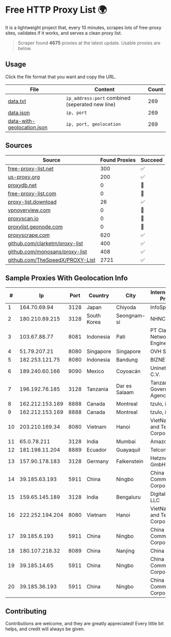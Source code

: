 
# Free HTTP Proxy List 🌍

It is a lightweight project that, every 10 minutes, scrapes lots of free-proxy sites, validates if it works, and serves a clean proxy list.


> Scraper found **4675** proxies at the latest update. Usable proxies are below.

## Usage

Click the file format that you want and copy the URL.


|File|Content|Count|
|----|-------|-----|
|[data.txt](https://raw.githubusercontent.com/themiralay/Proxy-List-World/master/data.txt)|`ip_address:port` combined (seperated new line)|269|
|[data.json](https://raw.githubusercontent.com/themiralay/Proxy-List-World/master/data.json)|`ip, port`|269|
|[data-with-geolocation.json](https://raw.githubusercontent.com/themiralay/Proxy-List-World/master/data-with-geolocation.json)|`ip, port, geolocation`|269|

## Sources

|Source|Found Proxies|Succeed|
|------|-------------|-------|
|[free-proxy-list.net](https://free-proxy-list.net)|300|✅|
|[us-proxy.org](https://www.us-proxy.org)|200|✅|
|[proxydb.net](http://proxydb.net)|0|🚫|
|[free-proxy-list.com](https://free-proxy-list.com/?page=&port=&type%5B%5D=http&type%5B%5D=https&up_time=0&search=Search)|0|🚫|
|[proxy-list.download](https://www.proxy-list.download/HTTP)|26|✅|
|[vpnoverview.com](https://vpnoverview.com/privacy/anonymous-browsing/free-proxy-servers)|0|🚫|
|[proxyscan.io](https://www.proxyscan.io)|0|🚫|
|[proxylist.geonode.com](https://proxylist.geonode.com/api/proxy-list?limit=300&page=1&sort_by=lastChecked&sort_type=desc&protocols=http,https)|0|🚫|
|[proxyscrape.com](https://api.proxyscrape.com/v2/?request=displayproxies&protocol=http&timeout=10000&country=all&ssl=all&anonymity=all)|620|✅|
|[github.com/clarketm/proxy-list](https://raw.githubusercontent.com/clarketm/proxy-list/master/proxy-list-raw.txt)|400|✅|
|[github.com/monosans/proxy-list](https://raw.githubusercontent.com/monosans/proxy-list/main/proxies/http.txt)|408|✅|
|[github.com/TheSpeedX/PROXY-List](https://raw.githubusercontent.com/TheSpeedX/PROXY-List/master/http.txt)|2721|✅|


## Sample Proxies With Geolocation Info

|#|Ip|Port|Country|City|Internet Service Provider|
|-|--|----|-------|----|-------------------------|
|1|164.70.69.94|3128|Japan|Chiyoda|InfoSphere|
|2|180.210.89.215|3128|South Korea|Seongnam-si|NHNCLOUD|
|3|103.67.88.77|8081|Indonesia|Pati|PT Clara Network Engineer|
|4|51.79.207.21|8080|Singapore|Singapore|OVH SAS|
|5|182.253.121.75|8080|Indonesia|Bandung|BIZNET|
|6|189.240.60.166|9090|Mexico|Coyoacán|Uninet S.A. de C.V.|
|7|196.192.76.185|3128|Tanzania|Dar es Salaam|Tanzania e-Government Agency|
|8|162.212.153.169|8888|Canada|Montreal|tzulo, inc.|
|9|162.212.153.169|8888|Canada|Montreal|tzulo, inc.|
|10|203.210.169.34|8080|Vietnam|Hanoi|VietNam Post and Telecom Corporation|
|11|65.0.78.211|3128|India|Mumbai|Amazon.com|
|12|181.198.11.204|8889|Ecuador|Guayaquil|Telconet S.A|
|13|157.90.178.183|3128|Germany|Falkenstein|Hetzner Online GmbH|
|14|39.185.63.193|5911|China|Ningbo|China Mobile Communications Corporation|
|15|159.65.145.189|3128|India|Bengaluru|DigitalOcean, LLC|
|16|222.252.194.204|8080|Vietnam|Hanoi|VietNam Post and Telecom Corporation|
|17|39.185.6.193|5911|China|Ningbo|China Mobile Communications Corporation|
|18|180.107.218.32|8089|China|Nanjing|China Telecom|
|19|39.185.14.65|5911|China|Ningbo|China Mobile Communications Corporation|
|20|39.185.36.193|5911|China|Ningbo|China Mobile Communications Corporation|



## Contributing

Contributions are welcome, and they are greatly appreciated! Every
little bit helps, and credit will always be given.

